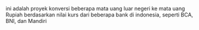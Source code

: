 ini adalah proyek konversi beberapa mata uang luar negeri ke mata uang Rupiah berdasarkan nilai kurs dari beberapa bank di indonesia, seperti BCA, BNI, dan Mandiri
